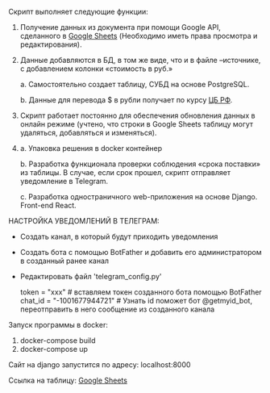 
Скрипт выполняет следующие функции:

1. Получение данных из документа при помощи Google API, сделанного в [Google Sheets](https://docs.google.com/spreadsheets/d/1IP2qVacjpvBrV80RA9nbiU41ylg3KfYLoS4jR5Y9mKw/edit#gid=0) (Необходимо иметь права просмотра и редактирования).
2. Данные добавляются в БД, в том же виде, что и в файле –источнике, с добавлением колонки «стоимость в руб.»
    
    a. Самостоятельно создает таблицу, СУБД на основе PostgreSQL.
    
    b. Данные для перевода $ в рубли получает по курсу [ЦБ РФ](https://www.cbr.ru/development/SXML/).
    
3. Скрипт работает постоянно для обеспечения обновления данных в онлайн режиме (учтено, что строки в Google Sheets таблицу могут удаляться, добавляться и изменяться).

4. a. Упаковка решения в docker контейнер
    
    b. Разработка функционала проверки соблюдения «срока поставки» из таблицы. В случае, если срок прошел, скрипт отправляет уведомление в Telegram.
    
    c. Разработка одностраничного web-приложения на основе Django. Front-end React.



НАСТРОЙКА УВЕДОМЛЕНИЙ В ТЕЛЕГРАМ:

- Создать канал, в который будут приходить уведомления
- Создать бота с помощью BotFather и добавить его администратором в созданный ранее канал
- Редактировать файл 'telegram_config.py'

    token = "xxx" # вставляем токен созданного бота помощью BotFather
    chat_id = "-1001677944721" # Узнать id поможет бот @getmyid_bot, переотправить в него сообщение из созданного канала


Запуск программы в docker:
1. docker-compose build
2. docker-compose up

Сайт на django запустится по адресу: localhost:8000

Ссылка на таблицу:
[Google Sheets](https://docs.google.com/spreadsheets/d/1IP2qVacjpvBrV80RA9nbiU41ylg3KfYLoS4jR5Y9mKw/edit#gid=0)
